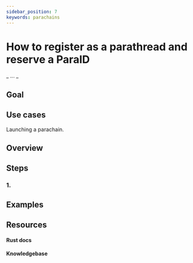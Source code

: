 ```yaml
---
sidebar_position: 7
keywords: parachains
---
```


# How to register as a parathread and reserve a ParaID
_ ... _

## Goal


## Use cases
Launching a parachain.

## Overview

## Steps

### 1.


## Examples

## Resources
#### Rust docs
#### Knowledgebase 
